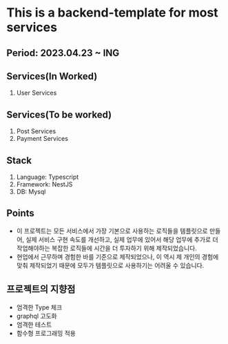 # This is a backend-template for most services

## Period: 2023.04.23 ~ ING
## Services(In Worked)
1. User Services

## Services(To be worked)
1. Post Services
2. Payment Services

## Stack
1. Language: Typescript
2. Framework: NestJS
3. DB: Mysql

## Points
* 이 프로젝트는 모든 서비스에서 가장 기본으로 사용하는 로직들을 템플릿으로 만들어, 실제 서비스 구현 속도를 개선하고, 실제 업무에 있어서 해당 업무에 추가로 더 작업해야하는 복잡한 로직들에 시간을 더 투자하기 위해 제작되었습니다.
* 현업에서 근무하며 경험한 바를 기준으로 제작되었으나, 이 역시 제 개인의 경험에 맞춰 제작되었기 때문에 모두가 템플릿으로 사용하기는 어려울 수 있습니다.

## 프로젝트의 지향점
* 엄격한 Type 체크
* graphql 고도화
* 엄격한 테스트
* 함수형 프로그래밍 적용